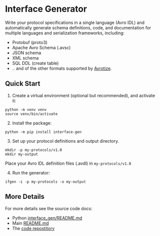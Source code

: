 # Interface Generator

Write your protocol specifications in a single language (Avro IDL) and
automatically generate schema definitions, code, and documentation for multiple
languages and serialization frameworks, including:

- Protobuf (proto3)
- Apache Avro Schema (.avsc)
- JSON schema
- XML schema
- SQL DDL (create table)
- .. and of the other formats supported by [Avrotize](https://github.com/clemensv/avrotize).

## Quick Start

1. Create a virtual environment (optional but recommended), and activate it:

```
python -m venv venv
source venv/bin/activate

```

2. Install the package:

```
python -m pip install interface-gen
```

3. Set up your protocol definitions and output directory.

```
mkdir -p my-protocols/v1.0
mkdir my-output
```

Place your Avro IDL definition files (.avdl)  in `my-protocols/v1.0`

4. Run the generator:

```
ifgen -i -p my-protocols -o my-output
```

## More Details

For more details see the source code docs:

- Python [interface\_gen/README.md](interface_gen/README.md)
- Main [README.md](https://github.com/getditto/interface-gen/blob/main/README.md)
- The [code repostitory](https://github.com/getditto/interface-gen)

